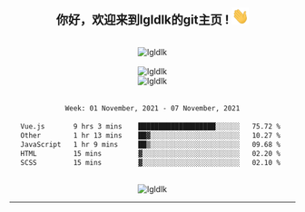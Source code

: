 <div align="center">
<h2> 你好，欢迎来到lgldlk的git主页 ! <img src="https://github.com/lgldlk/lgldlk/blob/main/gifs/Hi.gif" width="30px"></h2>
</div>

<div align="center">
 </br>
 <img src="http://aiitapp.cn:8091/?color=rgba(37,144,118,1)&shadowColor=rgba(12,16,20,1)&fontSize=120&&shadowOffsetX=9&shadowOffsetY=11" height="26px" alt="lgldlk" />
 </br>

   </br>
 <img src="https://github-readme-stats.vercel.app/api?username=lgldlk&show_icons=true&theme=gotham&locale=cn" alt="lgldlk" />
 

</br>

<img  src="http://github-readme-stats.vercel.app/api/top-langs/?username=lgldlk&show_icons=true&theme=gotham&locale=cn&layout=compact" alt="lgldlk"/>  
</br>
</br>

<!--START_SECTION:waka-->
```text
Week: 01 November, 2021 - 07 November, 2021

Vue.js       9 hrs 3 mins    ███████████████████░░░░░░   75.72 % 
Other        1 hr 13 mins    ██▓░░░░░░░░░░░░░░░░░░░░░░   10.27 % 
JavaScript   1 hr 9 mins     ██▒░░░░░░░░░░░░░░░░░░░░░░   09.68 % 
HTML         15 mins         ▓░░░░░░░░░░░░░░░░░░░░░░░░   02.20 % 
SCSS         15 mins         ▓░░░░░░░░░░░░░░░░░░░░░░░░   02.10 % 
```
<!--END_SECTION:waka-->

 </br>
  <img src="https://visitor-badge.glitch.me/badge?page_id=lgldlk" alt="lgldlk" />

---

 

